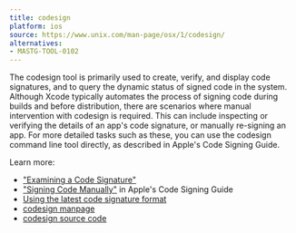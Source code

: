 ```yaml
---
title: codesign
platform: ios
source: https://www.unix.com/man-page/osx/1/codesign/
alternatives:
- MASTG-TOOL-0102
---
```


The codesign tool is primarily used to create, verify, and display code signatures, and to query the dynamic status of signed code in the system. Although Xcode typically automates the process of signing code during builds and before distribution, there are scenarios where manual intervention with codesign is required. This can include inspecting or verifying the details of an app's code signature, or manually re-signing an app. For more detailed tasks such as these, you can use the codesign command line tool directly, as described in Apple's Code Signing Guide.

Learn more:

- ["Examining a Code Signature"](https://developer.apple.com/library/archive/documentation/Security/Conceptual/CodeSigningGuide/Procedures/Procedures.html#//apple_ref/doc/uid/TP40005929-CH4-SW10)
- ["Signing Code Manually"](https://developer.apple.com/library/archive/documentation/Security/Conceptual/CodeSigningGuide/Procedures/Procedures.html#//apple_ref/doc/uid/TP40005929-CH4-SW3) in Apple's Code Signing Guide
- [Using the latest code signature format](https://developer.apple.com/documentation/xcode/using-the-latest-code-signature-format)
- [codesign manpage](https://www.unix.com/man-page/osx/1/codesign/)
- [codesign source code](https://opensource.apple.com/source/Security/Security-55471/sec/Security/Tool/codesign.c.auto.html)
